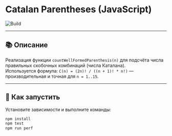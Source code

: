# Catalan Parentheses (JavaScript)

![Build](https://github.com/kamilaabdilova/catalan-parentheses-js/actions/workflows/ci.yml/badge.svg)

---

## 📚 Описание

Реализация функции `countWellFormedParenthesis(n)` для подсчёта числа правильных скобочных комбинаций (числа Каталана).  
Используется формула: `C(n) = (2n)! / ((n + 1)! * n!)` — производительная и точная для `n = 1..15`.

---

## 🚀 Как запустить

Установите зависимости и выполните команды:

```bash
npm install
npm test
npm run perf